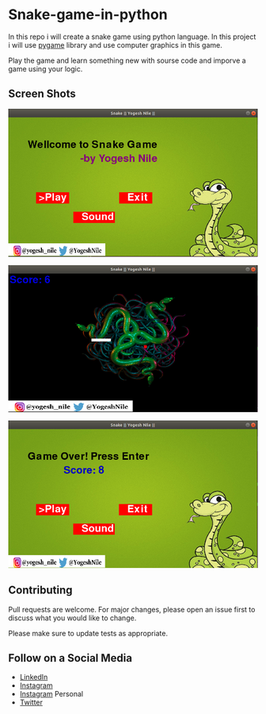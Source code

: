 # Snake-game-in-python
In this repo i will create a snake game using python language. In this project i will use [pygame](https://pypi.org/project/pygame/) library and use computer graphics in this game.


Play the game and learn something new with sourse code and imporve a game using your logic.

## Screen Shots

<a href="https://github.com/yogeshnile/Snake-game-in-python/blob/master/Images/1.png"> <img src="https://github.com/yogeshnile/Snake-game-in-python/blob/master/Images/1.png" title="Snake Game" /></a>

<a href="https://github.com/yogeshnile/Snake-game-in-python/blob/master/Images/2.png"> <img src="https://github.com/yogeshnile/Snake-game-in-python/blob/master/Images/2.png" title="@YogeshNile" /></a>

<a href="https://github.com/yogeshnile/Snake-game-in-python/blob/master/Images/3.png"> <img src="https://github.com/yogeshnile/Snake-game-in-python/blob/master/Images/3.png" title="@YogeshNile" /></a>

## Contributing
Pull requests are welcome. For major changes, please open an issue first to discuss what you would like to change.

Please make sure to update tests as appropriate.

## Follow on a Social Media
- [LinkedIn](https://bit.ly/2Ky3ho6)
- [Instagram](https://bit.ly/3b9Qeo4)
- [Instagram](https://bit.ly/32SXHV0) Personal
- [Twitter](https://bit.ly/3dbLJLC)
 
